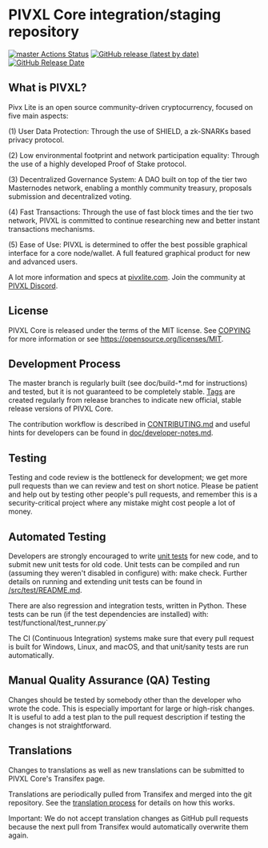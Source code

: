 PIVXL Core integration/staging repository
=====================================

[![master Actions Status](https://github.com/PIVXL-Project/PIVXL/workflows/CI%20Actions%20for%20PIVXL/badge.svg)](https://github.com/PIVXL-Project/PIVXL/actions)
[![GitHub release (latest by date)](https://img.shields.io/github/v/release/PIVXL-Project/pivxl?color=%235c4b7d&cacheSeconds=3600)](https://github.com/PIVXL-Project/PIVXL/releases)
[![GitHub Release Date](https://img.shields.io/github/release-date/PIVXL-Project/pivxl?color=%235c4b7d&cacheSeconds=3600)](https://github.com/PIVXL-Project/PIVXL/releases)

## What is PIVXL?

Pivx Lite is an open source community-driven cryptocurrency, focused on five main aspects:

(1) User Data Protection: Through the use of SHIELD, a zk-SNARKs based privacy protocol.

(2) Low environmental footprint and network participation equality: Through the use of a highly developed Proof of Stake protocol.

(3) Decentralized Governance System: A DAO built on top of the tier two Masternodes network, enabling a monthly community treasury, proposals submission and decentralized voting.

(4) Fast Transactions: Through the use of fast block times and the tier two network, PIVXL is committed to continue researching new and better instant transactions mechanisms.

(5) Ease of Use: PIVXL is determined to offer the best possible graphical interface for a core node/wallet. A full featured graphical product for new and advanced users.

A lot more information and specs at [pivxlite.com](http://www.pivxlite.com). Join the community at [PIVXL Discord](https://discordapp.com/invite/jzqVsJd).

## License
PIVXL Core is released under the terms of the MIT license. See [COPYING](https://github.com/PIVXL-Project/PIVXL/blob/master/COPYING) for more information or see https://opensource.org/licenses/MIT.

## Development Process

The master branch is regularly built (see doc/build-*.md for instructions) and tested, but it is not guaranteed to be completely stable. [Tags](https://github.com/PIVXL-Project/PIVXL/tags) are created regularly from release branches to indicate new official, stable release versions of PIVXL Core.

The contribution workflow is described in [CONTRIBUTING.md](https://github.com/PIVXL-Project/PIVXL/blob/master/CONTRIBUTING.md) and useful hints for developers can be found in [doc/developer-notes.md](https://github.com/PIVXL-Project/PIVXL/blob/master/doc/developer-notes.md).

## Testing

Testing and code review is the bottleneck for development; we get more pull requests than we can review and test on short notice. Please be patient and help out by testing other people's pull requests, and remember this is a security-critical project where any mistake might cost people a lot of money.

## Automated Testing

Developers are strongly encouraged to write [unit tests](https://github.com/PIVXL-Project/PIVXL/blob/master/src/test/README.md) for new code, and to submit new unit tests for old code. Unit tests can be compiled and run (assuming they weren't disabled in configure) with: make check. Further details on running and extending unit tests can be found in [/src/test/README.md](https://github.com/PIVXL-Project/PIVXL/blob/master/src/test/README.md).

There are also regression and integration tests, written in Python. These tests can be run (if the test dependencies are installed) with: test/functional/test_runner.py`

The CI (Continuous Integration) systems make sure that every pull request is built for Windows, Linux, and macOS, and that unit/sanity tests are run automatically.

## Manual Quality Assurance (QA) Testing

Changes should be tested by somebody other than the developer who wrote the code. This is especially important for large or high-risk changes. It is useful to add a test plan to the pull request description if testing the changes is not straightforward.

## Translations

Changes to translations as well as new translations can be submitted to PIVXL Core's Transifex page.

Translations are periodically pulled from Transifex and merged into the git repository. See the [translation process](https://github.com/PIVXL-Project/PIVXL/blob/master/doc/translation_process.md) for details on how this works.

Important: We do not accept translation changes as GitHub pull requests because the next pull from Transifex would automatically overwrite them again.
